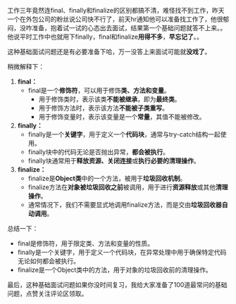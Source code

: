 工作三年竟然连final、finally和finalize的区别都搞不清，难怪找不到工作，昨天一个在外包公司的粉丝说公司快不行了，前天hr通知他可以准备找工作了，他很郁闷，没咋准备，抱着试一试的心态出去面试，结果第一个基础问题就答不上来。。他说平时工作中也就用下finally，final和finalize**用得不多**，**早忘记了**。。

这种基础面试问题还是有必要准备下哈，万一没答上来面试可能就**没戏了**。

稍微解释下：

1. **final：**
    - final是一个**修饰符**，可以用于修饰**类、方法和变量**。
        * 用于修饰类时，表示该类**不能被继承**，即为**最终类**。
        * 用于修饰方法时，表示该方法**不能被子类重写**。
        * 用于修饰变量时，表示该变量是一个**常量**，其值不能被修改。
2. **finally：**
    - finally是一个**关键字**，用于定义一个**代码块**，通常与try-catch结构一起使用。
    - finally块中的代码无论是否抛出异常，**都会被执行**。
    - finally块通常用于**释放资源、关闭连接**或**执行必要的清理操作**。
3. **finalize：**
    - finalize是**Object类**中的一个方法，被用于**垃圾回收机制**。
    - finalize方法在**对象被垃圾回收之前**被调用，用于进行**资源释放**或其他**清理操作**。
    - 通常情况下，我们不需要显式地调用finalize方法，而是交由**垃圾回收器自动调用**。

总结一下：

+ final是修饰符，用于限定类、方法和变量的性质。
+ finally是一个关键字，用于定义一个代码块，在异常处理中用于确保特定代码无论如何都会被执行。
+ finalize是一个Object类中的方法，用于对象的垃圾回收前的清理操作。

最后，这种基础面试问题如果你没时间复习，我给大家准备了100道最常问的基础问题，点赞关注评论区领取。




